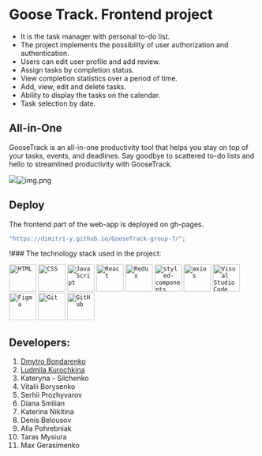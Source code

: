 # Goose Track. Frontend project 

- It is the task manager with personal to-do list.
- The project implements the possibility of user authorization and authentication.
- Users can  edit user profile and add review.
- Assign tasks by completion status.
- View completion statistics over a period of time.
- Add, view, edit and delete tasks.
- Ability to display the tasks on the calendar.
- Task selection by date.

## All-in-One

GooseTrack is an all-in-one productivity tool that helps you stay on top 
of your tasks, events, and deadlines. Say goodbye to scattered to-do lists 
and hello to streamlined productivity with GooseTrack.

![](./src/images/mainPage/desktop/desktop_calendar@1x.png)![img.png](img.png)

## Deploy

The frontend part of the web-app is deployed on gh-pages.

```javascript
"https://dimitri-y.github.io/GooseTrack-group-7/";
```

!### The technology stack used in the project:

<code><img height="55" src="https://user-images.githubusercontent.com/25181517/192158954-f88b5814-d510-4564-b285-dff7d6400dad.png" alt="HTML" title="HTML" /></code>
<code><img height="55" src="https://user-images.githubusercontent.com/25181517/183898674-75a4a1b1-f960-4ea9-abcb-637170a00a75.png" alt="CSS" title="CSS" /></code>
<code><img height="55" src="https://user-images.githubusercontent.com/25181517/117447155-6a868a00-af3d-11eb-9cfe-245df15c9f3f.png" alt="JavaScript" title="JavaScript" /></code>
<code><img height="55" src="https://user-images.githubusercontent.com/25181517/183897015-94a058a6-b86e-4e42-a37f-bf92061753e5.png" alt="React" title="React" /></code>
<code><img height="55" src="https://user-images.githubusercontent.com/25181517/187896150-cc1dcb12-d490-445c-8e4d-1275cd2388d6.png" alt="Redux" title="Redux" /></code>
<code><img height="55" src="https://raw.githubusercontent.com/styled-components/brand/master/styled-components.png" alt="styled-components" title="styled-components" /></code>
<code><img height="55" src="https://avatars.githubusercontent.com/u/32372333?s=48&v=4" alt="axios" title="axios" /></code>
<code><img height="55" src="https://user-images.githubusercontent.com/25181517/192108891-d86b6220-e232-423a-bf5f-90903e6887c3.png" alt="Visual Studio Code" title="Visual Studio Code" /></code>
<code><img height="55" src="https://user-images.githubusercontent.com/25181517/189715289-df3ee512-6eca-463f-a0f4-c10d94a06b2f.png" alt="Figma" title="Figma" /></code>
<code><img height="55" src="https://user-images.githubusercontent.com/25181517/192108372-f71d70ac-7ae6-4c0d-8395-51d8870c2ef0.png" alt="Git" title="Git" /></code>
<code><img height="55" src="https://user-images.githubusercontent.com/25181517/192108374-8da61ba1-99ec-41d7-80b8-fb2f7c0a4948.png" alt="GitHub" title="GitHub" /></code>

## Developers:

1. [Dmytro Bondarenko](https://github.com/Dimitri-Y)
2. [Ludmila Kurochkina](https://github.com/ludmilka-k)
3. Kateryna - Silchenko
4. Vitalii Borysenko 
5. Serhii Prozhyvarov 
6. Diana Smilian
7. Katerina Nikitina
8. Denis Belousov
9. Alla Pohrebniak
10. Taras Mysiura
11. Max Gerasimenko